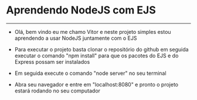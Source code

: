 # Aprendendo NodeJS com EJS
-----------------------------------------------

- Olá, bem vindo eu me chamo Vitor e neste projeto simples estou aprendendo a usar NodeJS juntamente com o EJS

- Para executar o projeto basta clonar o repositório do github em seguida executar o comando "npm install" para que os pacotes do EJS e do Express possam ser instalados 

- Em seguida execute o comando "node server" no seu terminal 
- Abra seu navegador e entre em "localhost:8080" e pronto o projeto estará rodando no seu computador